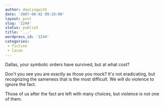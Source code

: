 ```yaml
---
author: dealingwith
date: '2007-08-02 09:18:00'
layout: post
slug: '2244'
status: publish
title: '...'
wordpress_id: '2244'
categories:
 - fiction
 - lacan
---
```


Dallas, your symbolic orders have survived, but at what cost?

Don't you see you are exactly as those you mock? It's not eradicating, but
recognizing the sameness that is the most difficult. We will do violence to
ignore the fact.

Those of us after the fact are left with many choices, but violence is not one
of them.

